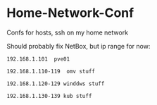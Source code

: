 # Home-Network-Conf
Confs for hosts, ssh on my home network

Should probably fix NetBox, but ip range for now:

```
192.168.1.101  pve01

192.168.1.110-119  omv stuff

192.168.1.120-129 winddws stuff

192.168.1.130-139 kub stuff
```

